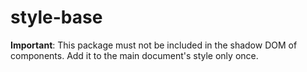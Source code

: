 # style-base

**Important**: This package must not be included in the shadow DOM of components. Add it to
the main document's style only once.
